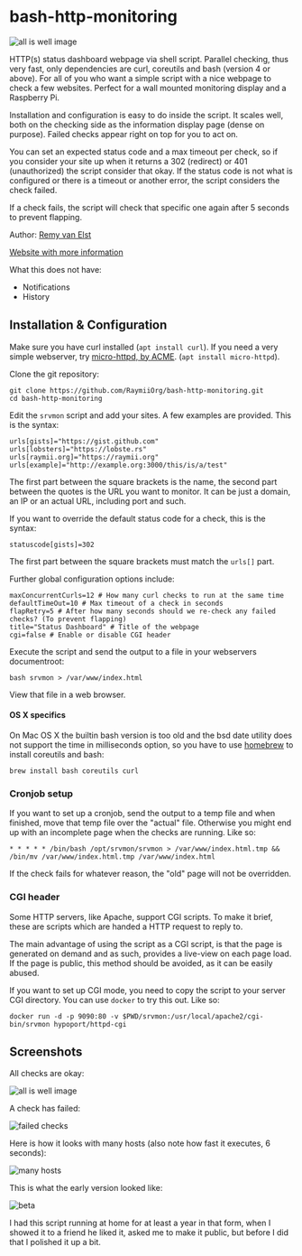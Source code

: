 # bash-http-monitoring

![all is well image][1]

HTTP(s) status  dashboard webpage via shell script. Parallel checking, thus very fast, only dependencies are
curl, coreutils and bash (version 4 or above). For all of you who want a simple script with a nice webpage to check
a few websites. Perfect for a wall mounted monitoring display and a Raspberry Pi.

Installation and configuration is easy to do inside the script. It scales well, both on the checking side
as the information display page (dense on purpose). Failed checks appear right on top for you to act on.

You can set an expected status code and a max timeout per check, so if you consider your site up when
it returns a 302 (redirect) or 401 (unauthorized) the script consider that okay. If the status code
is not what is configured or there is a timeout or another error, the script considers the check failed.

If a check fails, the script will check that specific one again after 5 seconds to prevent flapping. 

Author: [Remy van Elst][6]

[Website with more information][8]

What this does not have:

- Notifications
- History

## Installation & Configuration

Make sure you have curl installed (`apt install curl`). If you need a very simple webserver, try [micro-httpd, by ACME][5]. (`apt install micro-httpd`).

Clone the git repository:

	git clone https://github.com/RaymiiOrg/bash-http-monitoring.git
	cd bash-http-monitoring

Edit the `srvmon` script and add your sites. A few examples are provided. This is the syntax:

	urls[gists]="https://gist.github.com"
	urls[lobsters]="https://lobste.rs"
	urls[raymii.org]="https://raymii.org"
	urls[example]="http://example.org:3000/this/is/a/test"

The first part between the square brackets is the name, the second part between the quotes is the URL you want
to monitor. It can be just a domain, an IP or an actual URL, including port and such.

If you want to override the default status code for a check, this is the syntax:

	statuscode[gists]=302

The first part between the square brackets must match the `urls[]` part.

Further global configuration options include:

	maxConcurrentCurls=12 # How many curl checks to run at the same time
	defaultTimeOut=10 # Max timeout of a check in seconds
	flapRetry=5 # After how many seconds should we re-check any failed checks? (To prevent flapping)
	title="Status Dashboard" # Title of the webpage 
	cgi=false # Enable or disable CGI header

Execute the script and send the output to a file in your webservers documentroot:

	bash srvmon > /var/www/index.html

View that file in a web browser.

#### OS X specifics 

On Mac OS X the builtin bash version is too old and the bsd date utility does 
not support the time in milliseconds option, so you have 
to use [homebrew](https://brew.sh) to install coreutils and bash:

    brew install bash coreutils curl


### Cronjob setup

If you want to set up a cronjob, send the output to a temp file and when finished, move that temp
file over the "actual" file. Otherwise you might end up with an incomplete page when the checks are 
running. Like so:

	* * * * * /bin/bash /opt/srvmon/srvmon > /var/www/index.html.tmp && /bin/mv /var/www/index.html.tmp /var/www/index.html

If the check fails for whatever reason, the "old" page will not be overridden.

### CGI header

Some HTTP servers, like Apache, support CGI scripts. To make it brief, these are scripts which 
are handed a HTTP request to reply to.

The main advantage of using the script as a CGI script, is that the page is generated on demand 
and as such, provides a live-view on each page load.  
If the page is public, this method should be avoided, as it can be easily abused.

If you want to set up CGI mode, you need to copy the script to your server CGI directory. 
You can use `docker` to try this out. Like so:

	docker run -d -p 9090:80 -v $PWD/srvmon:/usr/local/apache2/cgi-bin/srvmon hypoport/httpd-cgi



## Screenshots 

All checks are okay:

![all is well image][1]

A check has failed:

![failed checks][2]

Here is how it looks with many hosts (also note how fast it executes, 6 seconds):

![many hosts][4]

This is what the early version looked like:

![beta][3]

I had this script running at home for at least a year in that form, when I showed it to a friend he liked it, 
asked me to make it public, but before I did that I polished it up a bit.


[1]: screenshots/okay.png
[2]: screenshots/fail.png
[3]: screenshots/firstVersion.png
[4]: screenshots/many.png
[5]: https://acme.com/software/micro_httpd/
[6]: https://raymii.org
[8]: https://raymii.org/s/software/Bash_HTTP_Monitoring_Dashboard.html
